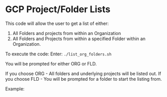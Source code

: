 # GCP Project/Folder Lists

This code will allow the user to get a list of either:

1. All Folders and projects from within an Organization
2. All Folders and Projects from within a specified Folder within an Organization.

To execute the code:
Enter:
`./list_org_folders.sh`

You will be prompted for either ORG or FLD.

If you choose ORG - All folders and underlying projects will be listed out.
If you choose FLD - You will be prompted for a folder to start the listing from.

Example:

